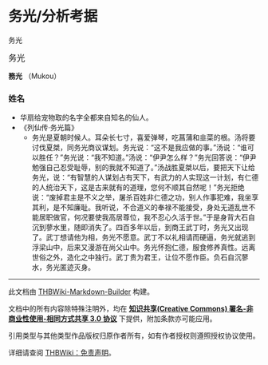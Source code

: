 # 务光/分析考据

<!-- source html: G:\repos\THBWiki-Markdown-Builder\THBWikiMarkdown\Temp\main\b\b8\ns0%3A%E5%8A%A1%E5%85%89%2F%E5%88%86%E6%9E%90%E8%80%83%E6%8D%AE.html -->

务光

  
<big>务光</big>  

 **務光** （Mukou）
  

### 姓名
- 华扇给宠物取的名字全都来自知名的仙人。
- 《列仙传·务光篇》
  - 务光是夏朝时候人。耳朵长七寸，喜爱弹琴，吃菖蒲和韭菜的根。汤将要讨伐夏桀，同务光商议谋划。务光说：“这不是我应做的事。”汤说：“谁可以胜任？”务光说：“我不知道。”汤说：“伊尹怎么样？”务光回答说：“伊尹勉强自己忍受耻辱，别的我就不知道了。”汤战胜夏桀以后，要把天下让给务光，说：“有智慧的人谋划占有天下，有武力的人实现这一计划，有仁德的人统治天下，这是古来就有的道理，您何不顺其自然呢！”务光拒绝说：“废掉君主是不义之举，屠杀百姓非仁德之功，别人作事犯难，我坐享其利，是不知廉耻。我听说，不合道义的奉禄不能接受，身处无道乱世不能居职做官，何况要使我高居尊位，我不忍心久活于世。”于是身背大石自沉到蓼水里，随即消失了。四百多年以后，到商王武丁时，务光又出现了。武丁想请他为相，务光不愿意。武丁不以礼相请而硬逼，务光就逃到浮梁山中，后来又漫游在尚父山中。务光怀抱仁德，服食修养真性。远离世俗之外，造化之中独行。武丁贵为君王，让位不愿作臣。负石自沉蓼水，务光匿迹灭身。






---

此文档由 [THBWiki-Markdown-Builder](https://github.com/Delsin-Yu/THBWiki-Markdown-Builder) 构建。

文档中的所有内容除特殊注明外，均在 [**知识共享(Creative Commons) 署名-非商业性使用-相同方式共享 3.0 协议**](https://creativecommons.org/licenses/by-sa/3.0/deed.zh-hans) 下提供，附加条款亦可能应用。

引用类型与其他类型作品版权归原作者所有，如有作者授权则遵照授权协议使用。

详细请查阅 [THBWiki：免责声明](https://thbwiki.cc/THBWiki:%E5%85%8D%E8%B4%A3%E5%A3%B0%E6%98%8E)。

